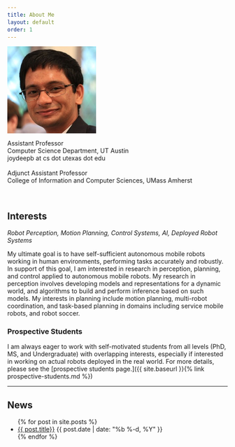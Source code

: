 ```yaml
---
title: About Me
layout: default
order: 1
---
```



<div class="row">
<div class="three columns"> <img alt="" src="assets/joydeepb.jpg" /></div>
<div class="eight columns">
  <p>Assistant Professor<br />
    Computer Science Department, UT Austin <br />
    joydeepb at cs dot utexas dot edu<br />
    <br />
    Adjunct Assistant Professor<br />
    College of Information and Computer Sciences, UMass Amherst
    </p>
</div>
</div>
  
<br />

## Interests
_Robot Perception, Motion Planning, Control Systems, AI, Deployed Robot Systems_

My ultimate goal is to have self-sufficient autonomous mobile robots working in
human environments, performing tasks accurately and robustly. In support of this
goal, I am interested in research in perception, planning, and control applied
to autonomous mobile robots. My research in perception involves developing
models and representations for a dynamic world, and algorithms to build and
perform inference based on such models. My interests in planning include motion
planning, multi-robot coordination, and task-based planning in domains including
service mobile robots, and robot soccer.

### Prospective Students

I am always eager to work with self-motivated students from all levels (PhD, MS,
and Undergraduate) with overlapping interests, especially if interested in
working on actual robots deployed in the real world. For more details, please see the
[prospective students page.]({{ site.baseurl }}{% link prospective-students.md %})

---

## News

<ul class="myposts">
{% for post in site.posts %}
    <li><a href="{{ post.url }}">{{ post.title}}</a>
    <span class="postDate">{{ post.date | date: "%b %-d, %Y" }}</span>
    </li>
{% endfor %}
</ul>
